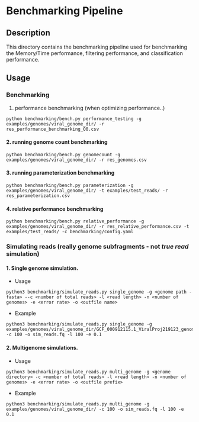 # Benchmarking Pipeline

## Description

This directory contains the benchmarking pipeline used for benchmarking the Memory/Time performance, filtering performance, and classification performance.

## Usage

### Benchmarking

1. performance benchmarking (when optimizing performance..)

```
python benchmarking/bench.py performance_testing -g examples/genomes/viral_genome_dir/ -r res_performance_benchmarking_O0.csv
```

#### 2. running genome count benchmarking

```
python benchmarking/bench.py genomecount -g examples/genomes/viral_genome_dir/ -r res_genomes.csv
```

#### 3. running parameterization benchmarking

```
python benchmarking/bench.py parameterization -g examples/genomes/viral_genome_dir/ -t examples/test_reads/ -r res_parameterization.csv
```

#### 4. relative performance benchmarking

```
python benchmarking/bench.py relative_performance -g examples/genomes/viral_genome_dir/ -r res_relative_performance.csv -t examples/test_reads/ -c benchmarking/config.yaml
```

### Simulating reads (really genome subfragments - not _true read_ simulation)

#### 1. Single genome simulation.

-   Usage

```
python3 benchmarking/simulate_reads.py single_genome -g <genome path - fasta> --c <number of total reads> -l <read length> -n <number of genomes> -e <error rate> -o <outfile name>
```

-   Example

```
python3 benchmarking/simulate_reads.py single_genome -g examples/genomes/viral_genome_dir/GCF_000912115.1_ViralProj219123_genomic.fna -c 100 -o sim_reads.fq -l 100 -e 0.1
```

#### 2. Multigenome simulations.

-   Usage

```
python3 benchmarking/simulate_reads.py multi_genome -g <genome directory> -c <number of total reads> -l <read length> -n <number of genomes> -e <error rate> -o <outfile prefix>
```

-   Example

```
python3 benchmarking/simulate_reads.py multi_genome -g examples/genomes/viral_genome_dir/ -c 100 -o sim_reads.fq -l 100 -e 0.1
```
